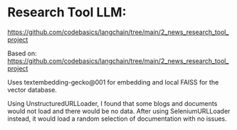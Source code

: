 # Research Tool LLM: 
https://github.com/codebasics/langchain/tree/main/2_news_research_tool_project

Based on: https://github.com/codebasics/langchain/tree/main/2_news_research_tool_project


Uses textembedding-gecko@001 for embedding and local FAISS for the vector database.

Using UnstructuredURLLoader, I found that some blogs and documents would not load and there would be no data. After using SeleniumURLLoader instead, it would load a random selection of documentation with no issues.

